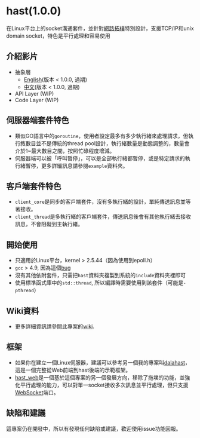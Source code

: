 # hast(1.0.0)

在Linux平台上的socket溝通套件，並針對[網路拓樸](https://zh.wikipedia.org/wiki/%E7%BD%91%E7%BB%9C%E6%8B%93%E6%89%91)特別設計，支援TCP/IP和unix domain socket，特色是平行處理和容易使用

## 介紹影片

* 抽象層
  - [English](https://www.youtube.com/watch?v=EpoL8mSOA6E)(版本 < 1.0.0, 過期)
  - [中文](https://www.youtube.com/watch?v=G41F7xHC2bs)(版本 < 1.0.0, 過期)
* API Layer (WIP)
* Code Layer (WIP)

## 伺服器端套件特色

* 類似GO語言中的`goroutine`，使用者設定最多有多少執行緒來處理請求，但執行敘數目並不是傳統的thread pool設計，執行緒數量是動態調整的，數量會介於1~最大數目之間，按照忙碌程度增減。
* 伺服器端可以被「呼叫暫停」，可以是全部執行緒都暫停，或是特定請求的執行緒暫停，更多詳細訊息請參閱`example`資料夾。

## 客戶端套件特色

* `client_core`是同步的客戶端套件，沒有多執行緒的設計，單純傳送訊息並等著接收。
* `client_thread`是多執行緒的客戶端套件，傳送訊息後會有其他執行緒去接收訊息，不會阻礙到主執行緒。

## 開始使用

* 只適用於Linux平台，kernel > 2.5.44（因為使用到epoll.h）
* `gcc` > 4.9, 因為這個[bug](https://gcc.gnu.org/bugzilla/show_bug.cgi?id=54562)
* 沒有其他依附套件，只需把`hast`資料夾複製到系統的`include`資料夾裡即可
* 使用標準函式庫中的`std::thread`, 所以編譯時需要使用到該套件（可能是`-pthread`）

## Wiki資料

* 更多詳細資訊請參閱此專案的[wiki](https://github.com/hn12404988/hast/wiki).

## 框架

* 如果你在建立一個Linux伺服器，建議可以參考另一個我的專案叫[dalahast](https://github.com/hn12404988/dalahast)，這是一個完整從Web前端到hast後端的示範框架。
* [hast_web](https://github.com/hn12404988/hast_web)是一個基於這個專案的另一個發展方向，移除了拖墣的功能，並強化平行處理的能力，可以對單一socket接收多次訊息並平行處理，但只支援[WebSocket](https://zh.wikipedia.org/wiki/WebSocket)端口。

## 缺陷和建議

這專案仍在開發中，所以有發現任何缺陷或建議，歡迎使用issue功能回報。
